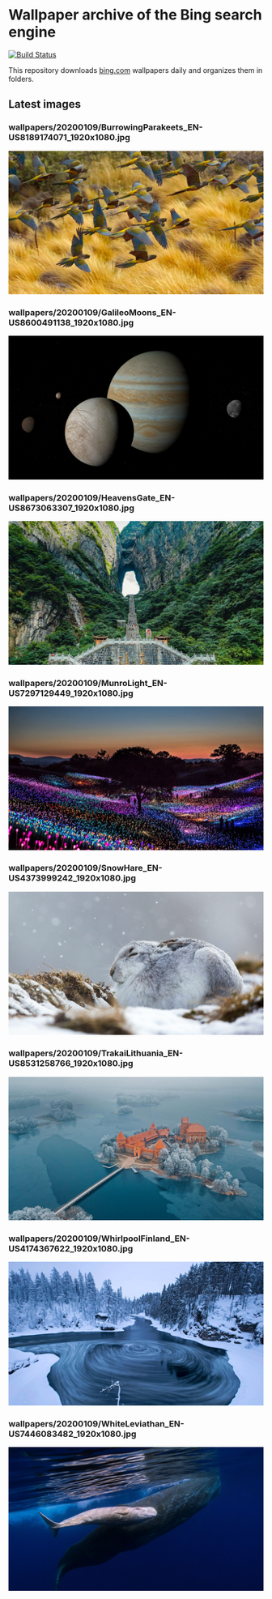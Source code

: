# Wallpaper archive of the Bing search engine

[![Build Status](https://travis-ci.org/kijart/bing-daily-images-dl.svg?branch=wallpapers)](https://travis-ci.org/kijart/bing-daily-images-dl)

This repository downloads [bing.com](https://www.bing.com) wallpapers daily and organizes them in folders.

## Latest images

<!-- Wallpapers -->

### wallpapers/20200109/BurrowingParakeets_EN-US8189174071_1920x1080.jpg

![wallpapers/20200109/BurrowingParakeets_EN-US8189174071_1920x1080.jpg](wallpapers/20200109/BurrowingParakeets_EN-US8189174071_1920x1080.jpg)

### wallpapers/20200109/GalileoMoons_EN-US8600491138_1920x1080.jpg

![wallpapers/20200109/GalileoMoons_EN-US8600491138_1920x1080.jpg](wallpapers/20200109/GalileoMoons_EN-US8600491138_1920x1080.jpg)

### wallpapers/20200109/HeavensGate_EN-US8673063307_1920x1080.jpg

![wallpapers/20200109/HeavensGate_EN-US8673063307_1920x1080.jpg](wallpapers/20200109/HeavensGate_EN-US8673063307_1920x1080.jpg)

### wallpapers/20200109/MunroLight_EN-US7297129449_1920x1080.jpg

![wallpapers/20200109/MunroLight_EN-US7297129449_1920x1080.jpg](wallpapers/20200109/MunroLight_EN-US7297129449_1920x1080.jpg)

### wallpapers/20200109/SnowHare_EN-US4373999242_1920x1080.jpg

![wallpapers/20200109/SnowHare_EN-US4373999242_1920x1080.jpg](wallpapers/20200109/SnowHare_EN-US4373999242_1920x1080.jpg)

### wallpapers/20200109/TrakaiLithuania_EN-US8531258766_1920x1080.jpg

![wallpapers/20200109/TrakaiLithuania_EN-US8531258766_1920x1080.jpg](wallpapers/20200109/TrakaiLithuania_EN-US8531258766_1920x1080.jpg)

### wallpapers/20200109/WhirlpoolFinland_EN-US4174367622_1920x1080.jpg

![wallpapers/20200109/WhirlpoolFinland_EN-US4174367622_1920x1080.jpg](wallpapers/20200109/WhirlpoolFinland_EN-US4174367622_1920x1080.jpg)

### wallpapers/20200109/WhiteLeviathan_EN-US7446083482_1920x1080.jpg

![wallpapers/20200109/WhiteLeviathan_EN-US7446083482_1920x1080.jpg](wallpapers/20200109/WhiteLeviathan_EN-US7446083482_1920x1080.jpg)

